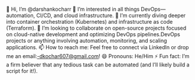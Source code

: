 👋 Hi, I’m @darshankocharr
👀 I’m interested in all things DevOps—automation, CI/CD, and cloud infrastructure.
🌱 I’m currently diving deeper into container orchestration (Kubernetes) and infrastructure as code (Terraform).
💞️ I’m looking to collaborate on open-source projects focused on cloud-native development and optimizing DevOps pipelines.DevOps projects or anything involving automation, monitoring, and scaling applications.
📫 How to reach me: Feel free to connect via LinkedIn or drop me an email:-dkochar607@gmail.com!
😄 Pronouns: He/Him
⚡ Fun fact: I’m a firm believer that any tedious task can be automated (and I’ll likely build a script for it!).

<!---
darshankocharr/darshankocharr is a ✨ special ✨ repository because its `README.md` (this file) appears on your GitHub profile.
You can click the Preview link to take a look at your changes.
--->
